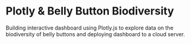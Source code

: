 # Plotly & Belly Button Biodiversity
Building interactive dashboard using Plotly.js to explore data on the biodiversity of belly buttons and deploying dashboard to a cloud server.
